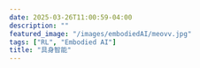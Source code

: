 ```yaml
---
date: 2025-03-26T11:00:59-04:00
description: ""
featured_image: "/images/embodiedAI/meovv.jpg"
tags: ["RL", "Embodied AI"]
title: "具身智能"
---
```






<!--more-->
